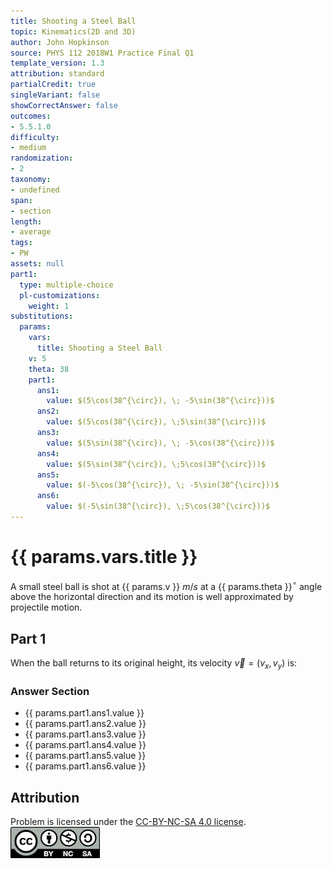 ```yaml
---
title: Shooting a Steel Ball
topic: Kinematics(2D and 3D)
author: John Hopkinson
source: PHYS 112 2018W1 Practice Final Q1
template_version: 1.3
attribution: standard
partialCredit: true
singleVariant: false
showCorrectAnswer: false
outcomes:
- 5.5.1.0
difficulty:
- medium
randomization:
- 2
taxonomy:
- undefined
span:
- section
length:
- average
tags:
- PW
assets: null
part1:
  type: multiple-choice
  pl-customizations:
    weight: 1
substitutions:
  params:
    vars:
      title: Shooting a Steel Ball
    v: 5
    theta: 38
    part1:
      ans1:
        value: $(5\cos(38^{\circ}), \; -5\sin(38^{\circ}))$
      ans2:
        value: $(5\cos(38^{\circ}), \;5\sin(38^{\circ}))$
      ans3:
        value: $(5\sin(38^{\circ}), \; -5\cos(38^{\circ}))$
      ans4:
        value: $(5\sin(38^{\circ}), \;5\cos(38^{\circ}))$
      ans5:
        value: $(-5\cos(38^{\circ}), \; -5\sin(38^{\circ}))$
      ans6:
        value: $(-5\sin(38^{\circ}), \;5\cos(38^{\circ}))$
---
```

# {{ params.vars.title }}
A small steel ball is shot at {{ params.v }} $m/s$ at a {{ params.theta }}$^{\circ}$ angle above the horizontal direction and its motion is well approximated by projectile motion.

## Part 1

When the ball returns to its original height, its velocity $\overrightarrow{v} = (v_x, v_y)$ is:

### Answer Section

- {{ params.part1.ans1.value }}
- {{ params.part1.ans2.value }}
- {{ params.part1.ans3.value }}
- {{ params.part1.ans4.value }}
- {{ params.part1.ans5.value }}
- {{ params.part1.ans6.value }}

## Attribution

Problem is licensed under the [CC-BY-NC-SA 4.0 license](https://creativecommons.org/licenses/by-nc-sa/4.0/).<br> ![The Creative Commons 4.0 license requiring attribution-BY, non-commercial-NC, and share-alike-SA license.](https://raw.githubusercontent.com/firasm/bits/master/by-nc-sa.png)